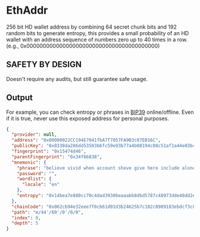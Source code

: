 # EthAddr

256 bit HD wallet address by combining 64 secret chunk bits and 192 random bits to generate entropy, this provides a small probability of an HD wallet with an address sequence of numbers zero up to 40 times in a row. (e.g., 0x0000000000000000000000000000000000000000)

## SAFETY BY DESIGN

Doesn't require any audits, but still guarantee safe usage.

## Output

For example, you can check entropy or phrases in [BIP39](https://github.com/iancoleman/bip39) online/offline. Even if it is true, never use this exposed address for personal purposes.

```json
{
  "provider": null,
  "address": "0x00000022CC194E7041fbA7f7057FA9B3c07EB16C",
  "publicKey": "0x0338da286dd53503b6fc59e93b77a4b08194c08c51af1a44e03bc744669f631a02",
  "fingerprint": "0x15474d46",
  "parentFingerprint": "0x34f66838",
  "mnemonic": {
    "phrase": "believe vivid when account shove give hero include alone fetch puzzle bread step sentence banana common target caught input stumble ranch oxygen sunset venue",
    "password": "",
    "wordlist": {
      "locale": "en"
    },
    "entropy": "0x14bea7e880cc70c4dad39306eaaabb8dbd5787c48973dde48dd2ebdb193cb667"
  },
  "chainCode": "0x062cb94e32eee7f0cb61d01d3b24625b7c182c8909183ebdcf3c8a7fc659383f",
  "path": "m/44'/60'/0'/0/0",
  "index": 0,
  "depth": 5
}
```
